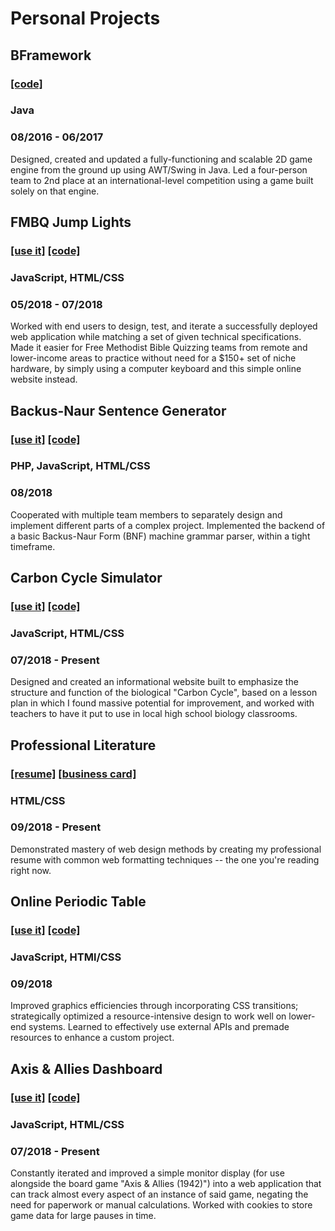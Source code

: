 # Personal Projects

## BFramework
### [\[code\]](https://github.com/BrennanColberg/BFramework) 
### Java
### 08/2016 - 06/2017
Designed, created and updated a fully-functioning and scalable 2D game engine from the ground up using AWT/Swing in Java. Led a four-person team to 2nd place at an international-level competition using a game built solely on that engine.

## FMBQ Jump Lights
### [\[use it\]](https://fmbq.brennancolberg.com) [\[code\]](https://github.com/BrennanColberg/fmbq) 
### JavaScript, HTML/CSS
### 05/2018 - 07/2018
Worked with end users to design, test, and iterate a successfully deployed web application while matching a set of given technical specifications. Made it easier for Free Methodist Bible Quizzing teams from remote and lower-income areas to practice without need for a $150+ set of niche hardware, by simply using a computer keyboard and this simple online website instead.

## Backus-Naur Sentence Generator
### [\[use it\]](https://students.washington.edu/bcolberg/grammar) [\[code\]](https://github.com/BrennanColberg/grammar) 
### PHP, JavaScript, HTML/CSS
### 08/2018
Cooperated with multiple team members to separately design and implement different parts of a complex project. Implemented the backend of a basic Backus-Naur Form (BNF) machine grammar parser, within a tight timeframe.

## Carbon Cycle Simulator
### [\[use it\]](https://carbon.brennancolberg.com) [\[code\]](https://github.com/BrennanColberg/carbon) 
### JavaScript, HTML/CSS
### 07/2018 - Present
Designed and created an informational website built to emphasize the structure and function of the biological "Carbon Cycle", based on a lesson plan in which I found massive potential for improvement, and worked with teachers to have it put to use in local high school biology classrooms.

## Professional Literature
### [\[resume\]](https://resume.brennancolberg.com) [\[business card\]](https://business-card.brennancolberg.com) 
### HTML/CSS
### 09/2018 - Present
Demonstrated mastery of web design methods by creating my professional resume with common web formatting techniques -- the one you're reading right now.

## Online Periodic Table
### [\[use it\]](https://periodic-table.brennancolberg.com) [\[code\]](https://github.com/BrennanColberg/periodic-table) 
### JavaScript, HTMl/CSS
### 09/2018
Improved graphics efficiencies through incorporating CSS transitions; strategically optimized a resource-intensive design to work well on lower-end systems. Learned to effectively use external APIs and premade resources to enhance a custom project.

## Axis & Allies Dashboard
### [\[use it\]](https://axis-allies.brennancolberg.com) [\[code\]](https://github.com/BrennanColberg/axis-allies) 
### JavaScript, HTML/CSS
### 07/2018 - Present
Constantly iterated and improved a simple monitor display (for use alongside the board game "Axis & Allies (1942)") into a web application that can track almost every aspect of an instance of said game, negating the need for paperwork or manual calculations. Worked with cookies to store game data for large pauses in time.